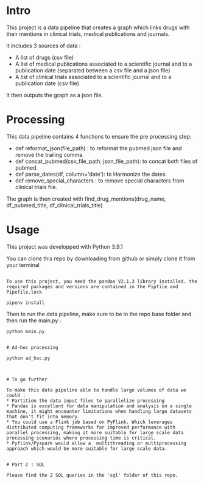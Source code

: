 # Intro

This project is a data pipeline that creates a graph which links  drugs with their mentions in clinical trials, medical publications and journals.

it includes 3 sources of data : 
* A list of drugs (csv file)
* A list of medical publications associated to a scientific journal and to a publication date (separated between a csv file and a json file)
* A list of clinical trials associated to a scientific journal and to a publication date (csv file) 

It then outputs the graph as a json file.    

# Processing

This data pipeline contains 4 functions to ensure the pre processing step:
* def reformat_json(file_path) : to reformat the pubmed json file and remove the trailing comma.
* def concat_pubmed(csv_file_path, json_file_path): to concat both files of pubmed.
* def parse_dates(df, column='date'): to Harmonize the dates.
* def remove_special_characters : to remove special characters from clinical trials file.

The graph is then created with find_drug_mentions(drug_name, df_pubmed_title, df_clinical_trials_title) 


# Usage

This project was developped with Python 3.9.1

You can clone this repo by downloading from github or simply clone it from your terminal

``````

To use this project, you need the pandas V2.1.3 library installed. the required packages and versions are contained in the Pipfile and Pipefile.lock

pipenv install

``````

Then to run the data pipeline, make sure to be in the repo base folder and then run the main.py : 

```python main.py```

``````

# Ad-hoc processing

``````

```python ad_hoc.py```

``````


# To go further 

To make this data pipeline able to handle large volumes of data we could : 
* Partition the data input files to parallelize processing
* Pandas is excellent for data manipulation and analysis on a single machine, it might encounter limitations when handling large datasets that don't fit into memory.
* You could use a Flink job based on PyFlink. Which leverages distributed computing frameworks for improved performance with parallel processing, making it more suitable for large scale data processing scenarios where processing time is critical.
* Pyflink/Pyspark would allow a  multithreading or multiprocessing approach which would be more suitable for large scale data.


# Part 2 : SQL

Please find the 2 SQL queries in the 'sql' folder of this repo.
